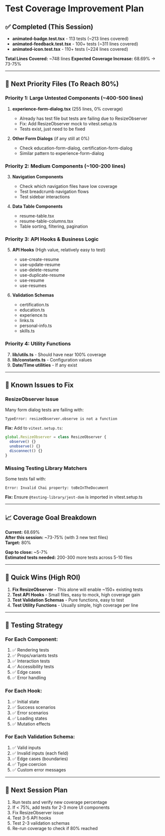 # Test Coverage Improvement Plan

## ✅ Completed (This Session)
- **animated-badge.test.tsx** - 113 tests (~213 lines covered)
- **animated-feedback.test.tsx** - 100+ tests (~311 lines covered)  
- **animated-icon.test.tsx** - 110+ tests (~224 lines covered)

**Total Lines Covered:** ~748 lines
**Expected Coverage Increase:** 68.69% → 73-75%

---

## 🎯 Next Priority Files (To Reach 80%)

### Priority 1: Large Untested Components (~400-500 lines)

1. **experience-form-dialog.tsx** (255 lines, 0% coverage)
   - Already has test file but tests are failing due to ResizeObserver
   - Fix: Add ResizeObserver mock to vitest.setup.ts
   - Tests exist, just need to be fixed

2. **Other Form Dialogs** (if any still at 0%)
   - Check education-form-dialog, certification-form-dialog
   - Similar pattern to experience-form-dialog

### Priority 2: Medium Components (~100-200 lines)

3. **Navigation Components**
   - Check which navigation files have low coverage
   - Test breadcrumb navigation flows
   - Test sidebar interactions

4. **Data Table Components**
   - resume-table.tsx
   - resume-table-columns.tsx
   - Table sorting, filtering, pagination

### Priority 3: API Hooks & Business Logic

5. **API Hooks** (High value, relatively easy to test)
   - use-create-resume
   - use-update-resume  
   - use-delete-resume
   - use-duplicate-resume
   - use-resume
   - use-resumes

6. **Validation Schemas**
   - certification.ts
   - education.ts
   - experience.ts
   - links.ts
   - personal-info.ts
   - skills.ts

### Priority 4: Utility Functions

7. **lib/utils.ts** - Should have near 100% coverage
8. **lib/constants.ts** - Configuration values
9. **Date/Time utilities** - If any exist

---

## 🔧 Known Issues to Fix

### ResizeObserver Issue
Many form dialog tests are failing with:
```
TypeError: resizeObserver.observe is not a function
```

**Fix:** Add to `vitest.setup.ts`:
```typescript
global.ResizeObserver = class ResizeObserver {
  observe() {}
  unobserve() {}
  disconnect() {}
}
```

### Missing Testing Library Matchers
Some tests fail with:
```
Error: Invalid Chai property: toBeInTheDocument
```

**Fix:** Ensure `@testing-library/jest-dom` is imported in vitest.setup.ts

---

## 📈 Coverage Goal Breakdown

**Current:** 68.69%  
**After this session:** ~73-75% (with 3 new test files)  
**Target:** 80%  

**Gap to close:** ~5-7%  
**Estimated tests needed:** 200-300 more tests across 5-10 files

---

## 🚀 Quick Wins (High ROI)

1. **Fix ResizeObserver** - This alone will enable ~150+ existing tests
2. **Test API Hooks** - Small files, easy to mock, high coverage gain
3. **Test Validation Schemas** - Pure functions, easy to test
4. **Test Utility Functions** - Usually simple, high coverage per line

---

## 📝 Testing Strategy

### For Each Component:
1. ✅ Rendering tests
2. ✅ Props/variants tests
3. ✅ Interaction tests
4. ✅ Accessibility tests
5. ✅ Edge cases
6. ✅ Error handling

### For Each Hook:
1. ✅ Initial state
2. ✅ Success scenarios
3. ✅ Error scenarios
4. ✅ Loading states
5. ✅ Mutation effects

### For Each Validation Schema:
1. ✅ Valid inputs
2. ✅ Invalid inputs (each field)
3. ✅ Edge cases (boundaries)
4. ✅ Type coercion
5. ✅ Custom error messages

---

## 🎨 Next Session Plan

1. Run tests and verify new coverage percentage
2. If < 75%, add tests for 2-3 more UI components
3. Fix ResizeObserver issue
4. Test 3-5 API hooks
5. Test 2-3 validation schemas
6. Re-run coverage to check if 80% reached

